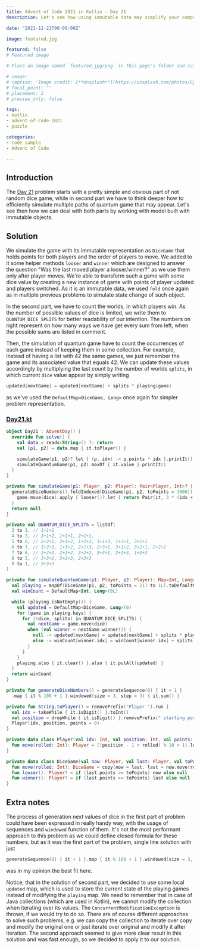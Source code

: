 ```yaml
---
title: Advent of Code 2021 in Kotlin - Day 21
description: Let's see how using immutable data may simplify your computations and reasoning about written code.

date: "2021-12-21T00:00:00Z"

image: featured.jpg

featured: false
# Featured image

# Place an image named `featured.jpg/png` in this page's folder and customize its options here.

# image:
# caption: 'Image credit: [**Unsplash**](https://unsplash.com/photos/CpkOjOcXdUY)'
# focal_point: ""
# placement: 2
# preview_only: false

tags:
- kotlin
- advent-of-code-2021
- puzzle

categories:
- Code sample
- Advent of Code

---
```


## Introduction

The [Day 21](https://adventofcode.com/2021/day/21) problem starts with a pretty simple and obvious part of
not random dice game, while in second part we have to think deeper how to efficiently simulate
multiple paths of quantum game that may appear. Let's see then how we can deal with both parts by working with
model built with immutable objects.

## Solution

We simulate the game with its immutable representation as `DiceGame` that holds points for both players and
the order of players to move. We added to it some helper methods `looser` and `winner` which are designed
to answer the question "Was the last moved player a looser/winner?" as we use them only after player moves.
We're able to transform such a game with some dice value by  creating a new instance of game with points
of player updated and players switched. As it is an immutable data, we used `fold` once again as in multiple
previous problems to simulate state change of such object.

In the second part, we have to count the worlds, in which players win. As the number of possible values of
dice is limited, we write them to `QUANTUM_DICE_SPLITS` for better readability of our intention.
The numbers on right represent on how many ways we have get every sum from left, when the possible
sums are listed in comment.

Then, the simulation of quantum game have to count the occurrences of each game instead of keeping them in
some collection. For example, instead of having a list with 42 the same games, we just remember the game
and its associated value that equals 42. We can update these values accordingly by multiplying the last
count by the number of worlds `splits`, in which current `dice` value appear by simply writing
```kotlin
updated[nextGame] = updated[nextGame] + splits * playing[game]
```
as we've used the `DefaultMap<DiceGame, Long>` once again for simpler problem representation.

### [Day21.kt](https://github.com/avan1235/advent-of-code-2021/blob/master/src/main/kotlin/Day21.kt)
```kotlin
object Day21 : AdventDay() {
  override fun solve() {
    val data = reads<String>() ?: return
    val (p1, p2) = data.map { it.toPlayer() }

    simulateGame(p1, p2)?.let { (p, idx) -> p.points * idx }.printIt()
    simulateQuantumGame(p1, p2).maxOf { it.value }.printIt()
  }
}

private fun simulateGame(p1: Player, p2: Player): Pair<Player, Int>? {
  generateDiceNumbers().foldIndexed(DiceGame(p1, p2, toPoints = 1000)) { idx, game, dice ->
    game.move(dice).apply { looser()?.let { return Pair(it, 3 * (idx + 1)) } }
  }
  return null
}

private val QUANTUM_DICE_SPLITS = listOf(
  3 to 1, // 1+1+1
  4 to 3, // 1+1+2, 1+2+1, 2+1+1,
  5 to 6, // 2+2+1, 2+1+2, 1+2+2, 1+1+3, 1+3+1, 3+1+1
  6 to 7, // 1+2+3, 1+3+2, 2+1+3, 2+3+1, 3+1+2, 3+2+1, 2+2+2
  7 to 6, // 2+2+3, 2+3+2, 3+2+2, 3+3+1, 3+1+3, 1+3+3
  8 to 3, // 3+3+2, 3+2+3, 2+3+3
  9 to 1, // 3+3+3
)

private fun simulateQuantumGame(p1: Player, p2: Player): Map<Int, Long> {
  val playing = mapOf(DiceGame(p1, p2, toPoints = 21) to 1L).toDefaultMap(0)
  val winCount = DefaultMap<Int, Long>(0L)

  while (playing.isNotEmpty()) {
    val updated = DefaultMap<DiceGame, Long>(0)
    for (game in playing.keys) {
      for ((dice, splits) in QUANTUM_DICE_SPLITS) {
        val nextGame = game.move(dice)
        when (val winner = nextGame.winner()) {
          null -> updated[nextGame] = updated[nextGame] + splits * playing[game]
          else -> winCount[winner.idx] = winCount[winner.idx] + splits * playing[game]
        }
      }
    }
    playing.also { it.clear() }.also { it.putAll(updated) }
  }
  return winCount
}

private fun generateDiceNumbers() = generateSequence(0) { it + 1 }
  .map { it % 100 + 1 }.windowed(size = 3, step = 3) { it.sum() }

private fun String.toPlayer() = removePrefix("Player ").run {
  val idx = takeWhile { it.isDigit() }.toInt()
  val position = dropWhile { it.isDigit() }.removePrefix(" starting position: ").toInt()
  Player(idx, position, points = 0)
}

private data class Player(val idx: Int, val position: Int, val points: Long) {
  fun move(rolled: Int): Player = ((position - 1 + rolled) % 10 + 1).let { copy(position = it, points = it + points) }
}

private data class DiceGame(val now: Player, val last: Player, val toPoints: Long) {
  fun move(rolled: Int): DiceGame = copy(now = last, last = now.move(rolled))
  fun looser(): Player? = if (last.points >= toPoints) now else null
  fun winner(): Player? = if (last.points >= toPoints) last else null
}
```

## Extra notes

The process of generation next values of dice in the first part of problem could have been expressed in really
handy way, with the usage of sequences and `windowed` function of them. It's not the most performant approach
to this problem as we could define closed formula for these numbers, but as it was the first part of the
problem, single line solution with just
```kotlin
generateSequence(0) { it + 1 }.map { it % 100 + 1 }.windowed(size = 3, step = 3) { it.sum() }
```
was in my opinion the best fit here.

Notice, that in the solution of second part, we decided to use some local `updated` map, which is used to
store the current state of the playing games instead of modifying the `playing` map. We need to remember that
in case of Java collections (which are used in Kotlin), we cannot modify the collection when iterating over
its values. The `ConcurrentModificationException` is thrown, if we would try to do so. There are of course
different approaches to solve such problems, e.g. we can copy the collection to iterate over copy and modify
the original one or just iterate over original and modify it after iteration. The second approach seemed to
give more clear result in this solution and was fast enough, so we decided to apply it to our solution.


